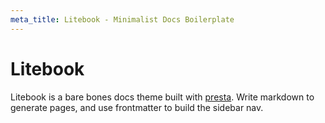 ```yaml
---
meta_title: Litebook - Minimalist Docs Boilerplate
---
```


# Litebook

Litebook is a bare bones docs theme built with [presta](https://presta.run/).
Write markdown to generate pages, and use frontmatter to build the sidebar nav.
